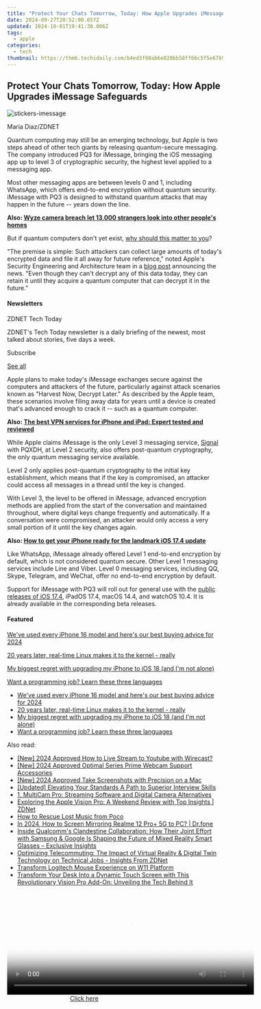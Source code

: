 ```yaml
---
title: "Protect Your Chats Tomorrow, Today: How Apple Upgrades iMessage Safeguards"
date: 2024-09-27T20:52:00.657Z
updated: 2024-10-01T19:41:30.006Z
tags:
  - apple
categories:
  - tech
thumbnail: https://thmb.techidaily.com/b4ed3f08ab6e820bb58ff66c5f5e67696c65d753e22482d093bffe3ae2ca67e1.png
---
```


## Protect Your Chats Tomorrow, Today: How Apple Upgrades iMessage Safeguards

![stickers-imessage](https://www.zdnet.com/a/img/resize/22017a62943b84f65671e3ca4d85a049562c59b4/2023/11/20/ae08d1e9-ceef-4e0e-bc09-f16555bc15f1/stickers-imessage.jpg?auto=webp&width=1280)

Maria Diaz/ZDNET

Quantum computing may still be an emerging technology, but Apple is two steps ahead of other tech giants by releasing quantum-secure messaging. The company introduced PQ3 for iMessage, bringing the iOS messaging app up to level 3 of cryptographic security, the highest level applied to a messaging app. 

Most other messaging apps are between levels 0 and 1, including WhatsApp, which offers end-to-end encryption without quantum security. iMessage with PQ3 is designed to withstand quantum attacks that may happen in the future -- years down the line. 

**Also: [Wyze camera breach let 13,000 strangers look into other people's homes](https://www.zdnet.com/home-and-office/smart-home/wyze-camera-breach-let-13000-strangers-view-other-peoples-homes/)**

But if quantum computers don't yet exist, [why should this matter to you](https://www.zdnet.com/article/61-of-firms-worry-they-are-unprepared-for-security-risks-in-quantum-era/)? 

"The premise is simple: Such attackers can collect large amounts of today's encrypted data and file it all away for future reference," noted Apple's Security Engineering and Architecture team in a [blog post](https://security.apple.com/blog/imessage-pq3/) announcing the news. "Even though they can't decrypt any of this data today, they can retain it until they acquire a quantum computer that can decrypt it in the future." 

#### Newsletters

ZDNET Tech Today

ZDNET's Tech Today newsletter is a daily briefing of the newest, most talked about stories, five days a week.

 Subscribe

[See all](https://www.zdnet.com/newsletters/)

Apple plans to make today's iMessage exchanges secure against the computers and attackers of the future, particularly against attack scenarios known as "Harvest Now, Decrypt Later." As described by the Apple team, these scenarios involve filing away data for years until a device is created that's advanced enough to crack it -- such as a quantum computer.

**Also: [The best VPN services for iPhone and iPad: Expert tested and reviewed](https://www.zdnet.com/article/best-iphone-vpn/)**

While Apple claims iMessage is the only Level 3 messaging service, [Signal](https://signal.org/#signal) with PQXDH, at Level 2 security, also offers post-quantum cryptography, the only quantum messaging service available. 

Level 2 only applies post-quantum cryptography to the initial key establishment, which means that if the key is compromised, an attacker could access all messages in a thread until the key is changed. 

With Level 3, the level to be offered in iMessage, advanced encryption methods are applied from the start of the conversation and maintained throughout, where digital keys change frequently and automatically. If a conversation were compromised, an attacker would only access a very small portion of it until the key changes again.

**Also: [How to get your iPhone ready for the landmark iOS 17.4 update](https://www.zdnet.com/article/how-to-get-your-iphone-ready-for-the-landmark-ios-17-4-update/)**

Like WhatsApp, iMessage already offered Level 1 end-to-end encryption by default, which is not considered quantum secure. Other Level 1 messaging services include Line and Viber. Level 0 messaging services, including QQ, Skype, Telegram, and WeChat, offer no end-to-end encryption by default. 

Support for iMessage with PQ3 will roll out for general use with the [public releases of iOS 17.4](https://www.zdnet.com/article/how-to-get-your-iphone-ready-for-the-landmark-ios-17-4-update/), iPadOS 17.4, macOS 14.4, and watchOS 10.4\. It is already available in the corresponding beta releases.

#### Featured

[We've used every iPhone 16 model and here's our best buying advice for 2024](https://www.zdnet.com/article/iphone-16-pro-max-buying-advice-2024/ "We've used every iPhone 16 model and here's our best buying advice for 2024")

[20 years later, real-time Linux makes it to the kernel - really](https://www.zdnet.com/article/20-years-later-real-time-linux-makes-it-to-the-kernel-really/ "20 years later, real-time Linux makes it to the kernel - really")

[My biggest regret with upgrading my iPhone to iOS 18 (and I'm not alone)](https://www.zdnet.com/article/my-biggest-regret-with-upgrading-my-iphone-to-ios-18-and-im-not-alone/ "My biggest regret with upgrading my iPhone to iOS 18 (and I'm not alone)")

[Want a programming job? Learn these three languages](https://www.zdnet.com/article/want-a-programming-job-learn-these-three-languages/ "Want a programming job? Learn these three languages")

* [We've used every iPhone 16 model and here's our best buying advice for 2024](https://www.zdnet.com/article/iphone-16-pro-max-buying-advice-2024/ "We've used every iPhone 16 model and here's our best buying advice for 2024")
* [20 years later, real-time Linux makes it to the kernel - really](https://www.zdnet.com/article/20-years-later-real-time-linux-makes-it-to-the-kernel-really/ "20 years later, real-time Linux makes it to the kernel - really")
* [My biggest regret with upgrading my iPhone to iOS 18 (and I'm not alone)](https://www.zdnet.com/article/my-biggest-regret-with-upgrading-my-iphone-to-ios-18-and-im-not-alone/ "My biggest regret with upgrading my iPhone to iOS 18 (and I'm not alone)")
* [Want a programming job? Learn these three languages](https://www.zdnet.com/article/want-a-programming-job-learn-these-three-languages/ "Want a programming job? Learn these three languages")

<ins class="adsbygoogle"
     style="display:block"
     data-ad-format="autorelaxed"
     data-ad-client="ca-pub-7571918770474297"
     data-ad-slot="1223367746"></ins>

<ins class="adsbygoogle"
     style="display:block"
     data-ad-client="ca-pub-7571918770474297"
     data-ad-slot="8358498916"
     data-ad-format="auto"
     data-full-width-responsive="true"></ins>

<span class="atpl-alsoreadstyle">Also read:</span>
<div><ul>
<li><a href="https://eaxpv-info.techidaily.com/new-2024-approved-how-to-live-stream-to-youtube-with-wirecast/"><u>[New] 2024 Approved How to Live Stream to Youtube with Wirecast?</u></a></li>
<li><a href="https://vp-tips.techidaily.com/new-2024-approved-optimal-series-prime-webcam-support-accessories/"><u>[New] 2024 Approved Optimal Series Prime Webcam Support Accessories</u></a></li>
<li><a href="https://screen-activity-recording.techidaily.com/new-2024-approved-take-screenshots-with-precision-on-a-mac/"><u>[New] 2024 Approved Take Screenshots with Precision on a Mac</u></a></li>
<li><a href="https://article-knowledge.techidaily.com/updated-elevating-your-standards-a-path-to-superior-interview-skills/"><u>[Updated] Elevating Your Standards A Path to Superior Interview Skills</u></a></li>
<li><a href="https://vp-tips.techidaily.com/1-multicam-pro-streaming-software-and-digital-camera-alternatives/"><u>1. MultiCam Pro: Streaming Software and Digital Camera Alternatives</u></a></li>
<li><a href="https://technical-tips.techidaily.com/exploring-the-apple-vision-pro-a-weekend-review-with-top-insights-zdnet/"><u>Exploring the Apple Vision Pro: A Weekend Review with Top Insights | ZDNet</u></a></li>
<li><a href="https://blog-min.techidaily.com/how-to-rescue-lost-music-from-poco-by-fonelab-android-recover-music/"><u>How to Rescue Lost Music from Poco</u></a></li>
<li><a href="https://screen-mirror.techidaily.com/in-2024-how-to-screen-mirroring-realme-12-proplus-5g-to-pc-drfone-by-drfone-android/"><u>In 2024, How to Screen Mirroring Realme 12 Pro+ 5G to PC? | Dr.fone</u></a></li>
<li><a href="https://technical-tips.techidaily.com/inside-qualcomms-clandestine-collaboration-how-their-joint-effort-with-samsung-and-google-is-shaping-the-future-of-mixed-reality-smart-glasses-exclusive-ins15/"><u>Inside Qualcomm's Clandestine Collaboration: How Their Joint Effort with Samsung & Google Is Shaping the Future of Mixed Reality Smart Glasses – Exclusive Insights</u></a></li>
<li><a href="https://technical-tips.techidaily.com/optimizing-telecommuting-the-impact-of-virtual-reality-and-digital-twin-technology-on-technical-jobs-insights-from-zdnet/"><u>Optimizing Telecommuting: The Impact of Virtual Reality & Digital Twin Technology on Technical Jobs - Insights From ZDNet</u></a></li>
<li><a href="https://driver-install.techidaily.com/transform-logitech-mouse-experience-on-w11-platform/"><u>Transform Logitech Mouse Experience on W11 Platform</u></a></li>
<li><a href="https://technical-tips.techidaily.com/transform-your-desk-into-a-dynamic-touch-screen-with-this-revolutionary-vision-pro-add-on-unveiling-the-tech-behind-it/"><u>Transform Your Desk Into a Dynamic Touch Screen with This Revolutionary Vision Pro Add-On: Unveiling the Tech Behind It</u></a></li>
</ul></div>

<!-- affiliate ads begin -->
<span id="1983552">
					<video width="576" height="240" style="cursor:pointer"
           poster="//a.impactradius-go.com/display-clicktoplayimage/1983552.png"
           onclick="if(!this.playClicked){this.play();this.setAttribute('controls',true);this.playClicked=true;}">
	   <source src="//a.impactradius-go.com/display-ad/22993-1983552">
	   <img src="//a.impactradius-go.com/display-clicktoplayimage/1983552.png" style="border: none; height: 100%; width: 100%; object-fit: contain">
	</video>
	<div style="width:360px;text-align:center"><a href="javascript:window.open(decodeURIComponent('https%3A%2F%2Fhomestyler.sjv.io%2Fc%2F5597632%2F1983552%2F22993'), '_blank');void(0);">Click here</a></div>
</span>
<img height="0" width="0" src="https://imp.pxf.io/i/5597632/1983552/22993" style="position:absolute;visibility:hidden;" border="0" />
<!-- affiliate ads end -->

